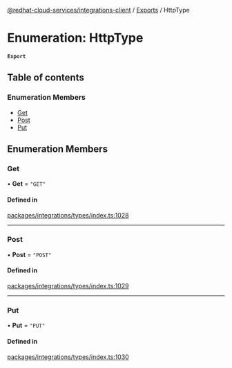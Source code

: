 [@redhat-cloud-services/integrations-client](../README.md) / [Exports](../modules.md) / HttpType

# Enumeration: HttpType

**`Export`**

## Table of contents

### Enumeration Members

- [Get](HttpType.md#get)
- [Post](HttpType.md#post)
- [Put](HttpType.md#put)

## Enumeration Members

### Get

• **Get** = ``"GET"``

#### Defined in

[packages/integrations/types/index.ts:1028](https://github.com/RedHatInsights/javascript-clients/blob/master/packages/integrations/types/index.ts#L1028)

___

### Post

• **Post** = ``"POST"``

#### Defined in

[packages/integrations/types/index.ts:1029](https://github.com/RedHatInsights/javascript-clients/blob/master/packages/integrations/types/index.ts#L1029)

___

### Put

• **Put** = ``"PUT"``

#### Defined in

[packages/integrations/types/index.ts:1030](https://github.com/RedHatInsights/javascript-clients/blob/master/packages/integrations/types/index.ts#L1030)
